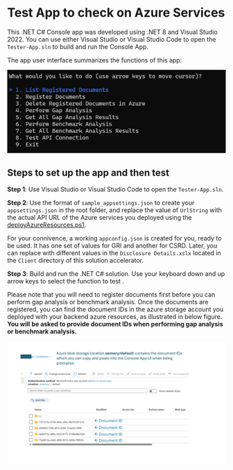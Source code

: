 # Test App to check on Azure Services 
This .NET C# Console app was developed using .NET 8 and Visual Studio 2022. You can use either Visual Studio or Visual Studio Code to open the `Tester-App.sln` to build and run the Console App. 

The app user interface summarizes the functions of this app: 

![Tester App UI](../../Deployment/images/services/tester_app_ui.png)

## Steps to set up the app and then test

**Step 1**: Use Visual Studio or Visual Studio Code to open the `Tester-App.sln`.

**Step 2**: Use the format of `sample_appsettings.json` to create your `appsettings.json` in the root folder, and replace the value of `UrlString` with the actual API URL of the Azure services you deployed using the [deployAzureResources.ps1](https://github.com/microsoft/Comparative-Analysis-for-Sustainability-Solution-Accelerator/blob/gri-prompt/Deployment/scripts/deployAzureResources.ps1). 

For your connivence, a working `appconfig.json` is created for you, ready to be used. It has one set of values for GRI and another for CSRD. Later, you can replace with different values in  the `Disclosure Details.xslx` located in the `Client` directory of this solution accelerator. 

**Step 3**: Build and run the .NET C# solution. Use your keyboard down and up arrow keys to select the function to test .

Please note that you will need to register documents first before you can perform gap analysis or benchmark analysis. Once the documents are registered, you can find the document IDs in the azure storage account you deployed with your backend azure resources, as illustrated in below figure. **You will be asked to provide document IDs when performing gap analysis or benchmark analysis.** 

![Tester App UI](../../Deployment/images/services/tester_app_document_id.png)
